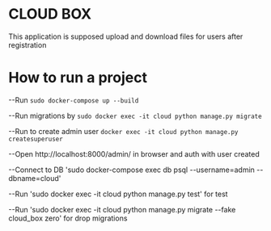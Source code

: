# CLOUD BOX
This application is supposed upload and download files for users after registration

# How to run a project

--Run `sudo docker-compose up --build`

--Run migrations by `sudo docker exec -it cloud python manage.py migrate`

--Run to create admin user `docker exec -it cloud python manage.py createsuperuser` 

--Open http://localhost:8000/admin/ in browser and auth with user created

--Connect to DB 'sudo docker-compose exec db psql --username=admin --dbname=cloud'

--Run 'sudo docker exec -it cloud python manage.py test' for test

--Run 'sudo docker exec -it cloud python manage.py migrate --fake cloud_box zero' for drop migrations
